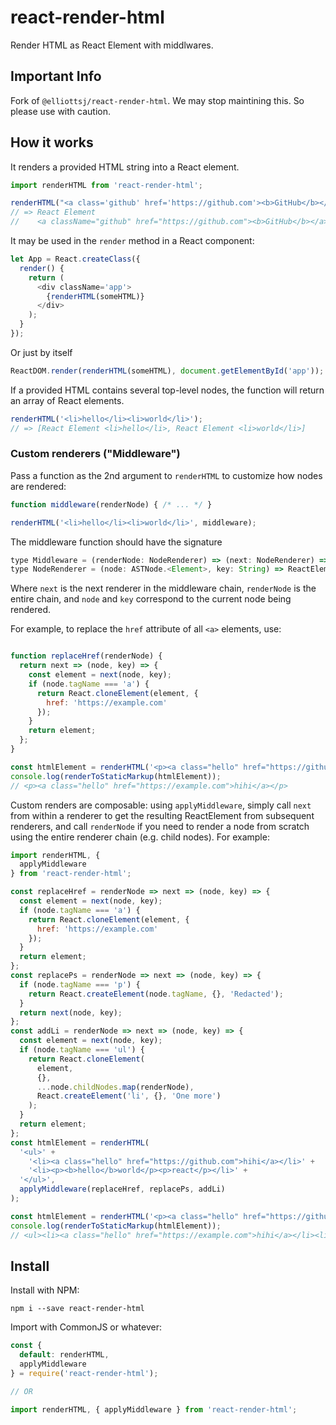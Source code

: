 # react-render-html
Render HTML as React Element with middlwares.

## Important Info
Fork of `@elliottsj/react-render-html`. We may stop maintining this. So please use with caution.

## How it works

It renders a provided HTML string into a React element.

```js
import renderHTML from 'react-render-html';

renderHTML("<a class='github' href='https://github.com'><b>GitHub</b></a>")
// => React Element
//    <a className="github" href="https://github.com"><b>GitHub</b></a>
```

It may be used in the `render` method in a React component:

```js
let App = React.createClass({
  render() {
    return (
      <div className='app'>
        {renderHTML(someHTML)}
      </div>
    );
  }
});
```

Or just by itself
```js
ReactDOM.render(renderHTML(someHTML), document.getElementById('app'));
```

If a provided HTML contains several top-level nodes, the function will return
an array of React elements.

```js
renderHTML('<li>hello</li><li>world</li>');
// => [React Element <li>hello</li>, React Element <li>world</li>]
```

### Custom renderers ("Middleware")

Pass a function as the 2nd argument to `renderHTML` to customize how nodes are rendered:
```js
function middleware(renderNode) { /* ... */ }

renderHTML('<li>hello</li><li>world</li>', middleware);
```

The middleware function should have the signature
```js
type Middleware = (renderNode: NodeRenderer) => (next: NodeRenderer) => NodeRenderer
type NodeRenderer = (node: ASTNode.<Element>, key: String) => ReactElement
```

Where `next` is the next renderer in the middleware chain, `renderNode` is the entire chain, and `node` and `key` correspond to the current node being rendered.

For example, to replace the `href` attribute of all `<a>` elements, use:
```js

function replaceHref(renderNode) {
  return next => (node, key) => {
    const element = next(node, key);
    if (node.tagName === 'a') {
      return React.cloneElement(element, {
        href: 'https://example.com'
      });
    }
    return element;
  };
}

const htmlElement = renderHTML('<p><a class="hello" href="https://github.com">hihi</a></p>', replaceHref);
console.log(renderToStaticMarkup(htmlElement));
// <p><a class="hello" href="https://example.com">hihi</a></p>
```

Custom renders are composable: using `applyMiddleware`, simply call `next` from within a renderer to get the resulting ReactElement from subsequent renderers, and call `renderNode` if you need to render a node from scratch using the entire renderer chain (e.g. child nodes). For example:
```js
import renderHTML, {
  applyMiddleware
} from 'react-render-html';

const replaceHref = renderNode => next => (node, key) => {
  const element = next(node, key);
  if (node.tagName === 'a') {
    return React.cloneElement(element, {
      href: 'https://example.com'
    });
  }
  return element;
};
const replacePs = renderNode => next => (node, key) => {
  if (node.tagName === 'p') {
    return React.createElement(node.tagName, {}, 'Redacted');
  }
  return next(node, key);
};
const addLi = renderNode => next => (node, key) => {
  const element = next(node, key);
  if (node.tagName === 'ul') {
    return React.cloneElement(
      element,
      {},
      ...node.childNodes.map(renderNode),
      React.createElement('li', {}, 'One more')
    );
  }
  return element;
};
const htmlElement = renderHTML(
  '<ul>' +
    '<li><a class="hello" href="https://github.com">hihi</a></li>' +
    '<li><p><b>hello</b>world</p><p>react</p></li>' +
  '</ul>',
  applyMiddleware(replaceHref, replacePs, addLi)
);

const htmlElement = renderHTML('<p><a class="hello" href="https://github.com">hihi</a></p>', replaceHref);
console.log(renderToStaticMarkup(htmlElement));
// <ul><li><a class="hello" href="https://example.com">hihi</a></li><li><p>Redacted</p><p>Redacted</p></li><li>One more</li></ul>
```

## Install

Install with NPM:

```
npm i --save react-render-html
```

Import with CommonJS or whatever:

```js
const {
  default: renderHTML,
  applyMiddleware
} = require('react-render-html');

// OR

import renderHTML, { applyMiddleware } from 'react-render-html';
```
